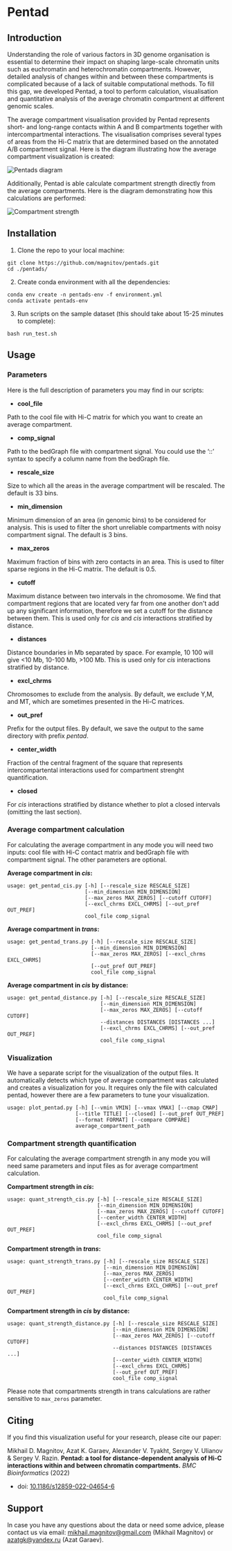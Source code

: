 # Pentad

## Introduction

Understanding the role of various factors in 3D genome organisation is essential to determine their impact on shaping large-scale chromatin units such as euchromatin and heterochromatin compartments. However, detailed analysis of changes within and between these compartments is complicated because of a lack of suitable computational methods. To fill this gap, we developed Pentad, a tool to perform calculation, visualisation and quantitative analysis of the average chromatin compartment at different genomic scales.

The average compartment visualisation provided by Pentad represents short- and long-range contacts within A and B compartments together with intercompartmental interactions. The visualisation comprises several types of areas from the Hi-C matrix that are determined based on the annotated A/B compartment signal. Here is the diagram illustrating how the average compartment visualization is created:

![Pentads diagram](https://github.com/magnitov/pentads/blob/development/diagram1.png)

Additionally, Pentad is able calculate compartment strength directly from the average compartments. Here is the diagram demonstrating how this calculations are performed:

![Compartment strength](https://github.com/magnitov/pentads/blob/development/diagram2.png)

## Installation

1. Clone the repo to your local machine:

```
git clone https://github.com/magnitov/pentads.git
cd ./pentads/
```

2. Create conda environment with all the dependencies:

```
conda env create -n pentads-env -f environment.yml
conda activate pentads-env
```

3. Run scripts on the sample dataset (this should take about 15-25 minutes to complete):

```
bash run_test.sh
```

## Usage

### Parameters

Here is the full description of parameters you may find in our scripts:

*  **cool_file**

Path to the cool file with Hi-C matrix for which you want to create an average compartment.

*  **comp_signal**

Path to the bedGraph file with compartment signal. You could use the ‘::’ syntax to specify a column name from the bedGraph file.

* **rescale_size**

Size to which all the areas in the average compartment will be rescaled. The default is 33 bins.

* **min_dimension**

Minimum dimension of an area (in genomic bins) to be considered for analysis. This is used to filter the short unreliable compartments with noisy compartment signal. The default is 3 bins.

* **max_zeros**

Maximum fraction of bins with zero contacts in an area. This is used to filter sparse regions in the Hi-C matrix. The default is 0.5.

* **cutoff**

Maximum distance between two intervals in the chromosome. We find that compartment regions that are located very far from one another don't add up any significant information, therefore we set a cutoff for the distance between them. This is used only for *cis* and *cis* interactions stratified by distance.

* **distances**

Distance boundaries in Mb separated by space. For example, 10 100 will give <10 Mb, 10-100 Mb, >100 Mb. This is used only for *cis* interactions stratified by distance.

* **excl_chrms**

Chromosomes to exclude from the analysis. By default, we exclude Y,M, and MT, which are sometimes presented in the Hi-C matrices.

* **out_pref**

Prefix for the output files. By default, we save the output to the same directory with prefix *pentad*.

* **center_width**

Fraction of the central fragment of the square that represents intercompartental interactions used for compartment strenght quantification.

* **closed**

For *cis* interactions stratified by distance whether to plot a closed intervals (omitting the last section).

### Average compartment calculation

For calculating the average compartment in any mode you will need two inputs: cool file with Hi-C contact matrix and bedGraph file with compartment signal. The other parameters are optional.

**Average compartment in *cis*:**

```
usage: get_pentad_cis.py [-h] [--rescale_size RESCALE_SIZE]
                         [--min_dimension MIN_DIMENSION]
                         [--max_zeros MAX_ZEROS] [--cutoff CUTOFF]
                         [--excl_chrms EXCL_CHRMS] [--out_pref OUT_PREF]
                         cool_file comp_signal
```

**Average compartment in *trans*:**

```
usage: get_pentad_trans.py [-h] [--rescale_size RESCALE_SIZE]
                           [--min_dimension MIN_DIMENSION]
                           [--max_zeros MAX_ZEROS] [--excl_chrms EXCL_CHRMS]
                           [--out_pref OUT_PREF]
                           cool_file comp_signal
```

**Average compartment in *cis* by distance:**

```
usage: get_pentad_distance.py [-h] [--rescale_size RESCALE_SIZE]
                              [--min_dimension MIN_DIMENSION]
                              [--max_zeros MAX_ZEROS] [--cutoff CUTOFF]
                              --distances DISTANCES [DISTANCES ...]
                              [--excl_chrms EXCL_CHRMS] [--out_pref OUT_PREF]
                              cool_file comp_signal
```

### Visualization

We have a separate script for the visualization of the output files. It automatically detects which type of average compartment was calculated and creates a visualization for you. It requires only the file with calculated pentad, however there are a few parameters to tune your visualization.

```
usage: plot_pentad.py [-h] [--vmin VMIN] [--vmax VMAX] [--cmap CMAP]
                      [--title TITLE] [--closed] [--out_pref OUT_PREF]
                      [--format FORMAT] [--compare COMPARE]
                      average_compartment_path
```

### Compartment strength quantification

For calculating the average compartment strength in any mode you will need same parameters and input files as for average compartment calculation.

**Compartment strength in *cis*:**

```
usage: quant_strength_cis.py [-h] [--rescale_size RESCALE_SIZE]
                             [--min_dimension MIN_DIMENSION]
                             [--max_zeros MAX_ZEROS] [--cutoff CUTOFF]
                             [--center_width CENTER_WIDTH]
                             [--excl_chrms EXCL_CHRMS] [--out_pref OUT_PREF]
                             cool_file comp_signal
```

**Compartment strength in *trans*:**

```
usage: quant_strength_trans.py [-h] [--rescale_size RESCALE_SIZE]
                               [--min_dimension MIN_DIMENSION]
                               [--max_zeros MAX_ZEROS]
                               [--center_width CENTER_WIDTH]
                               [--excl_chrms EXCL_CHRMS] [--out_pref OUT_PREF]
                               cool_file comp_signal
```

**Compartment strength in *cis* by distance:**

```
usage: quant_strength_distance.py [-h] [--rescale_size RESCALE_SIZE]
                                  [--min_dimension MIN_DIMENSION]
                                  [--max_zeros MAX_ZEROS] [--cutoff CUTOFF]
                                  --distances DISTANCES [DISTANCES ...]
                                  [--center_width CENTER_WIDTH]
                                  [--excl_chrms EXCL_CHRMS]
                                  [--out_pref OUT_PREF]
                                  cool_file comp_signal
```

Please note that compartments strength in trans calculations are rather sensitive to `max_zeros` parameter.


## Citing

If you find this visualization useful for your research, please cite our paper:

Mikhail D. Magnitov, Azat K. Garaev, Alexander V. Tyakht, Sergey V. Ulianov & Sergey V. Razin. **Pentad: a tool for distance-dependent analysis of Hi-C interactions within and between chromatin compartments.** *BMC Bioinformatics* (2022)
* doi: [10.1186/s12859-022-04654-6](https://doi.org/10.1186/s12859-022-04654-6)

## Support
In case you have any questions about the data or need some advice, please contact us via email: mikhail.magnitov@gmail.com (Mikhail Magnitov) or azatgk@yandex.ru (Azat Garaev).
